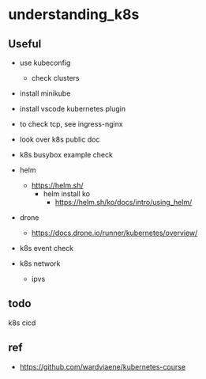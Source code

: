 # understanding_k8s

## Useful

- use kubeconfig
  - check clusters
- install minikube
- install vscode kubernetes plugin
- to check tcp, see ingress-nginx
- look over k8s public doc
- k8s busybox example check

- helm
  - https://helm.sh/
    - helm install ko
      - https://helm.sh/ko/docs/intro/using_helm/

- drone
  - https://docs.drone.io/runner/kubernetes/overview/

- k8s event check
- k8s network
  - ipvs

## todo

k8s cicd

## ref

- https://github.com/wardviaene/kubernetes-course
